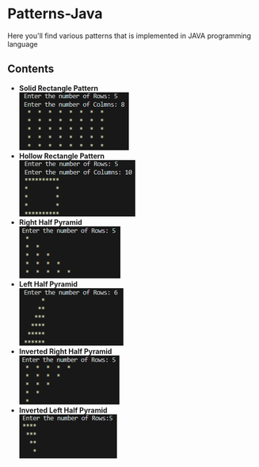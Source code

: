 # Patterns-Java
<p>Here you'll find various patterns that is implemented in JAVA programming language</p>

<h2>Contents</h2>
<ul>
  <li>
    <strong>Solid Rectangle Pattern</strong><br>
    <img src="SolidRectangle_preview.png" >
  </li>
  <li>
    <strong>Hollow Rectangle Pattern</strong><br>
    <img src="HollowRectangle_preview.png">
  </li>
  <li>
    <strong>Right Half Pyramid</strong><br>
    <img src="RightHalfPyramid_preview.png">
  </li>
  <li>
    <strong>Left Half Pyramid</strong><br>
    <img src="LeftHalfPyramid_preview.png">
  </li>
  <li>
    <strong>Inverted Right Half Pyramid</strong><br>
    <img src="InvertedRightHalfPyramid_preview.png">
  </li>
  <li>
    <strong>Inverted Left Half Pyramid</strong><br>
    <img src="InvertedLeftHalfPyramid_preview.png">
  </li>
</ul>
